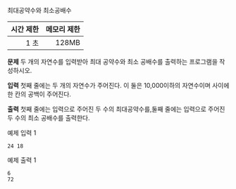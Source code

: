 최대공약수와 최소공배수

|시간 제한|메모리 제한|
|---:|---:|
|1 초 | 128MB |

**문제**
두 개의 자연수를 입력받아 최대 공약수와 최소 공배수를 출력하는 프로그램을 작성하시오.



**입력**
첫째 줄에는 두 개의 자연수가 주어진다. 이 둘은 10,000이하의 자연수이며 사이에 한 칸의 공백이 주어진다.

**출력**
첫째 줄에는 입력으로 주어진 두 수의 최대공약수를,둘째 줄에는 입력으로 주어진 두 수의 최소 공배수를 출력한다.

예제 입력 1 
```
24 18
```

예제 출력 1 
```
6
72
```
